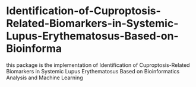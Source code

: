 # Identification-of-Cuproptosis-Related-Biomarkers-in-Systemic-Lupus-Erythematosus-Based-on-Bioinforma
this package is the implementation of Identification of Cuproptosis-Related Biomarkers in Systemic Lupus Erythematosus Based on Bioinformatics Analysis and Machine Learning
